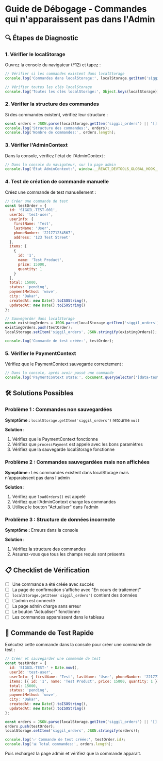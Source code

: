# Guide de Débogage - Commandes qui n'apparaissent pas dans l'Admin

## 🔍 Étapes de Diagnostic

### 1. Vérifier le localStorage
Ouvrez la console du navigateur (F12) et tapez :

```javascript
// Vérifier si les commandes existent dans localStorage
console.log('Commandes dans localStorage:', localStorage.getItem('siggil_orders'));

// Vérifier toutes les clés localStorage
console.log('Toutes les clés localStorage:', Object.keys(localStorage));
```

### 2. Vérifier la structure des commandes
Si des commandes existent, vérifiez leur structure :

```javascript
const orders = JSON.parse(localStorage.getItem('siggil_orders') || '[]');
console.log('Structure des commandes:', orders);
console.log('Nombre de commandes:', orders.length);
```

### 3. Vérifier l'AdminContext
Dans la console, vérifiez l'état de l'AdminContext :

```javascript
// Dans la console du navigateur, sur la page admin
console.log('État AdminContext:', window.__REACT_DEVTOOLS_GLOBAL_HOOK__);
```

### 4. Test de création de commande manuelle
Créez une commande de test manuellement :

```javascript
// Créer une commande de test
const testOrder = {
  id: 'SIGGIL-TEST-001',
  userId: 'test-user',
  userInfo: {
    firstName: 'Test',
    lastName: 'User',
    phoneNumber: '221771234567',
    address: '123 Test Street'
  },
  items: [
    {
      id: '1',
      name: 'Test Product',
      price: 15000,
      quantity: 1
    }
  ],
  total: 15000,
  status: 'pending',
  paymentMethod: 'wave',
  city: 'Dakar',
  createdAt: new Date().toISOString(),
  updatedAt: new Date().toISOString()
};

// Sauvegarder dans localStorage
const existingOrders = JSON.parse(localStorage.getItem('siggil_orders') || '[]');
existingOrders.push(testOrder);
localStorage.setItem('siggil_orders', JSON.stringify(existingOrders));

console.log('Commande de test créée:', testOrder);
```

### 5. Vérifier le PaymentContext
Vérifiez que le PaymentContext sauvegarde correctement :

```javascript
// Dans la console, après avoir passé une commande
console.log('PaymentContext state:', document.querySelector('[data-testid="payment-context"]'));
```

## 🛠️ Solutions Possibles

### Problème 1 : Commandes non sauvegardées
**Symptôme :** `localStorage.getItem('siggil_orders')` retourne `null`

**Solution :**
1. Vérifiez que le PaymentContext fonctionne
2. Vérifiez que `processPayment` est appelé avec les bons paramètres
3. Vérifiez que la sauvegarde localStorage fonctionne

### Problème 2 : Commandes sauvegardées mais non affichées
**Symptôme :** Les commandes existent dans localStorage mais n'apparaissent pas dans l'admin

**Solution :**
1. Vérifiez que `loadOrders()` est appelé
2. Vérifiez que l'AdminContext charge les commandes
3. Utilisez le bouton "Actualiser" dans l'admin

### Problème 3 : Structure de données incorrecte
**Symptôme :** Erreurs dans la console

**Solution :**
1. Vérifiez la structure des commandes
2. Assurez-vous que tous les champs requis sont présents

## 📋 Checklist de Vérification

- [ ] Une commande a été créée avec succès
- [ ] La page de confirmation s'affiche avec "En cours de traitement"
- [ ] `localStorage.getItem('siggil_orders')` contient des données
- [ ] L'admin est connecté
- [ ] La page admin charge sans erreur
- [ ] Le bouton "Actualiser" fonctionne
- [ ] Les commandes apparaissent dans le tableau

## 🔧 Commande de Test Rapide

Exécutez cette commande dans la console pour créer une commande de test :

```javascript
// Créer et sauvegarder une commande de test
const testOrder = {
  id: 'SIGGIL-TEST-' + Date.now(),
  userId: 'test-user',
  userInfo: { firstName: 'Test', lastName: 'User', phoneNumber: '221771234567', address: 'Test Address' },
  items: [{ id: '1', name: 'Test Product', price: 15000, quantity: 1 }],
  total: 15000,
  status: 'pending',
  paymentMethod: 'wave',
  city: 'Dakar',
  createdAt: new Date().toISOString(),
  updatedAt: new Date().toISOString()
};

const orders = JSON.parse(localStorage.getItem('siggil_orders') || '[]');
orders.push(testOrder);
localStorage.setItem('siggil_orders', JSON.stringify(orders));

console.log('✅ Commande de test créée:', testOrder.id);
console.log('📊 Total commandes:', orders.length);
```

Puis rechargez la page admin et vérifiez que la commande apparaît.


